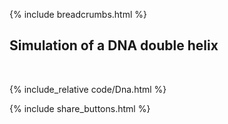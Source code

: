 {% include breadcrumbs.html %}

## Simulation of a DNA double helix
<div class="header_line"><br/></div>

{% include_relative code/Dna.html %}

{% include share_buttons.html %}
